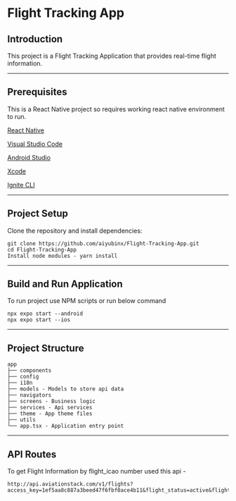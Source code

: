 # Flight Tracking App

## Introduction

This project is a Flight Tracking Application that provides real-time flight information.

---------------------------------
## Prerequisites

This is a React Native project so requires working react native environment to run.

[React Native](https://reactnative.dev/docs/environment-setup)

[Visual Studio Code](https://reactnative.dev/docs/environment-setup)

[Android Studio ](https://docs.expo.dev/get-started/set-up-your-environment/?platform=android&device=simulated&mode=development-build)

[Xcode](https://docs.expo.dev/get-started/set-up-your-environment/?platform=ios&device=simulated&mode=development-build)

[Ignite CLI](https://github.com/infinitered/ignite)

-----------------------------------------------
## Project Setup

Clone the repository and install dependencies:

```
git clone https://github.com/aiyubinx/Flight-Tracking-App.git
cd Flight-Tracking-App
Install node modules - yarn install
```

-----------------------------------------------
## Build and Run Application

To run project use NPM scripts or run below command

```
npx expo start --android
npx expo start --ios
```

-----------------------------------------------
## Project Structure

```
app
├── components
├── config
├── i18n
├── models - Models to store api data
├── navigators 
├── screens - Business logic
├── services - Api services
├── theme - App theme files
├── utils 
└── app.tsx - Application entry point

```

---------------------------------------------------
## API Routes

To get Flight Information by flight_icao number used this api - 
```
http://api.aviationstack.com/v1/flights?access_key=1ef5aa8c887a3beed47f6fbf0ace4b11&flight_status=active&flight_icao=${fightIcaoNo}
```
  
